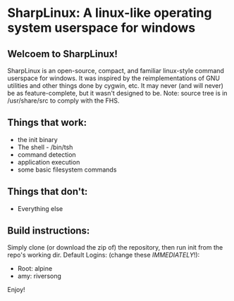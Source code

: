 # SharpLinux: A linux-like operating system userspace for windows
## Welcoem to SharpLinux!
SharpLinux is an open-source, compact, and familiar linux-style command userspace for windows.
It was inspired by the reimplementations of GNU utilities and other things done by cygwin, etc. It may never (and will never) be as feature-complete, but it wasn't designed to be.
Note: source tree is in /usr/share/src to comply with the FHS.
## Things that work:
* the init binary
* The shell - /bin/tsh
* command detection
* application execution
* some basic filesystem commands



## Things that don't:

* Everything else


## Build instructions:
Simply clone (or download the zip of) the repository, then run init from the repo's working dir.
Default Logins: (change these *IMMEDIATELY*!):
* Root: alpine
* amy: riversong

Enjoy!